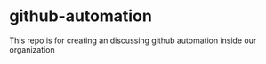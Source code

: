 # github-automation
This repo is for creating an discussing github automation inside our organization
